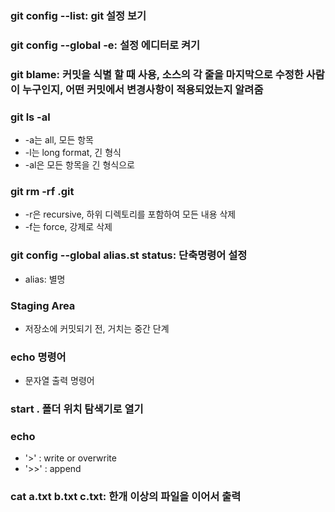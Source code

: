 ### git config --list: git 설정 보기

### git config --global -e: 설정 에디터로 켜기

### git blame: 커밋을 식별 할 때 사용, 소스의 각 줄을 마지막으로 수정한 사람이 누구인지, 어떤 커밋에서 변경사항이 적용되었는지 알려줌

### git ls -al

- -a는 all, 모든 항목
- -l는 long format, 긴 형식
- -al은 모든 항목을 긴 형식으로

### git rm -rf .git

- -r은 recursive, 하위 디렉토리를 포함하여 모든 내용 삭제
- -f는 force, 강제로 삭제

### git config --global alias.st status: 단축명령어 설정

- alias: 별명

### Staging Area

- 저장소에 커밋되기 전, 거치는 중간 단계

### echo 명령어

- 문자열 출력 명령어

### start . 폴더 위치 탐색기로 열기

### echo

- '>' : write or overwrite
- '>>' : append

### cat a.txt b.txt c.txt: 한개 이상의 파일을 이어서 출력
